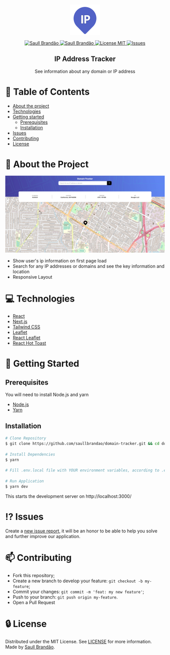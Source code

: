 <!-- PROJECT LOGO -->
<br />
<p align="center">
  <a href="https://domain-tracker-orcin-delta.vercel.app/">
    <img src="https://raw.githubusercontent.com/saullbrandao/domain-tracker/main/logo.png" alt="Logo">
  </a>

  <p align="center">
    <a href="https://www.twitter.com/saullbrandao/">
      <img alt="Saull Brandão" src="https://img.shields.io/badge/-saullbrandao-1DA1F2?style=flat&logo=Twitter&logoColor=white" />
    </a>
    <a href="https://www.linkedin.com/in/saullbrandao/">
      <img alt="Saull Brandão" src="https://img.shields.io/badge/-saullbrandao-0A66C2?style=flat&logo=Linkedin&logoColor=white" />
    </a>
    <a href="./LICENSE">
      <img alt="License MIT" src="https://img.shields.io/github/license/saullbrandao/domain-tracker" />
    </a>
    <a href="https://github.com/saullbrandao/domain-tracker/issues">
    <img alt="Issues" src="https://img.shields.io/github/issues/saullbrandao/domain-tracker" />
    </a>
  </p>
  <h2 align="center">IP Address Tracker</h2>

  <p align="center">
    See information about any domain or IP address
    <br />
    </p>
</p>

# :bookmark_tabs: Table of Contents

- [About the project](#about-the-project)
- [Technologies](#technologies)
- [Getting started](#getting-started)
  - [Prerequisites](#prerequisites)
  - [Installation](#installation)
- [Issues](#issues)
- [Contributing](#contributing)
- [License](#license)

# :page_with_curl: About the Project

![domain-tracker](https://raw.githubusercontent.com/saullbrandao/domain-tracker/main/demo.png)

- Show user's ip information on first page load
- Search for any IP addresses or domains and see the key information and
  location
- Responsive Layout

# :computer: Technologies

- [React](https://github.com/facebook/react)
- [Next.js](https://github.com/vercel/next.js/)
- [Tailwind CSS](https://github.com/tailwindlabs/tailwindcss)
- [Leaflet](https://github.com/Leaflet/Leaflet)
- [React Leaflet](https://github.com/PaulLeCam/react-leaflet)
- [React Hot Toast](https://github.com/timolins/react-hot-toast)

# :rocket: Getting Started

## Prerequisites

You will need to install Node.js and yarn

- [Node.js](https://nodejs.org/en/download/)
- [Yarn](https://classic.yarnpkg.com/en/docs/install)

## Installation

```sh
# Clone Repository
$ git clone https://github.com/saullbrandao/domain-tracker.git && cd domain-tracker

# Install Dependencies
$ yarn

# Fill .env.local file with YOUR environment variables, according to .env.example file.

# Run Application
$ yarn dev
```

This starts the development server on http://localhost:3000/

# :interrobang: Issues

Create a <a href="https://github.com/saullbrandao/domain-tracker/issues">new
issue report</a>, it will be an honor to be able to help you solve and further
improve our application.

# :mailbox: Contributing

- Fork this repository;
- Create a new branch to develop your feature: `git checkout -b my-feature`;
- Commit your changes: `git commit -m 'feat: my new feature'`;
- Push to your branch: `git push origin my-feature`.
- Open a Pull Request

# :lock: License

Distributed under the MIT License. See [LICENSE](./LICENSE) for more
information. Made by [Saull Brandão](https://www.linkedin.com/in/saullbrandao/).
